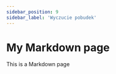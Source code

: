 ```yaml
---
sidebar_position: 9
sidebar_label: 'Wyczucie pobudek'
---
```



# My Markdown page

This is a Markdown page